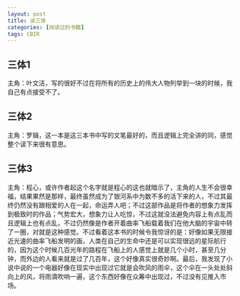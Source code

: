 ```yaml
---
layout: post
title: 读三体
categories: [阅读过的书籍]
tags: CBIR
---
```


## 三体1

主角：叶文洁，写的很好不过在将所有的历史上的伟大人物列举到一块的时候，我自己有点接受不了。

## 三体2

主角：罗辑，这一本是这三本书中写的文笔最好的，而且逻辑上完全讲的同，感觉整个读下来很有意思。

## 三体3

主角：程心，或许作者起这个名字就是程心的这也就暗示了，主角的人生不会很幸福，结果果然是那样，最终虽然成为了银河系中为数不多的活下来的人，不过其最终仍然没有跟相爱的人在一起，命运弄人吧；不过这部作品是将作者的想象力发挥到极致时的作品；气势宏大，想象力让人吃惊，不过这就没法避免内容上有点乱而且逻辑上也有点乱，不过仍然像是作者开着曲率飞船载着我们在他大脑的宇宙中转了一圈，对就是这种感觉。不过看着这本书的时候令我惊讶的是：好像如果无限接近光速的曲率飞船发明的画，人类在自己的生命中还是可以实现很远的星际航行的，因为这个时候几百光年的路程在飞船上的人感觉上就是几个小时，甚至几分钟，而外边的人看来就是过了几百年，这个好像真实很奇妙啊。最后，我发现了小说中说的一个电器好像在现实中出现过它就是会吹风的雨伞，这个伞在一头处处斜向上的风，将雨滴吹响一遍，这个东西好像在众筹中出现过，不过没有见推入市场。

